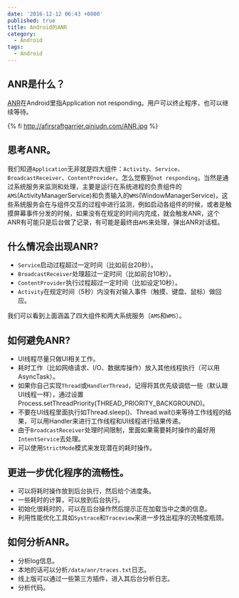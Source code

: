 ```yaml
---
date: '2016-12-12 06:43 +0800'
published: true
title: Android的ANR
category:
  - Android
tags:
  - Android
---
```

## ANR是什么？

[ANR](https://developer.android.google.cn/training/articles/perf-anr.html#anr)在Android里指Application not responding。用户可以终止程序，也可以继续等待。

{% fi http://afirsraftgarrier.qiniudn.com/ANR.jpg %}

## 思考ANR。

我们知道`Application`无非就是四大组件：`Activity`、`Service`、`BroadcastReceiver`、`ContentProvider`。怎么觉察到`not responding`，当然是通过系统服务来监测和处理，主要是运行在系统进程的负责组件的`AMS`(ActivityManagerService)和负责输入的`WMS`(WindowManagerService)，这些系统服务会在与组件交互的过程中进行监测，例如启动各组件的时候，或者是触摸屏幕事件分发的时候，如果没有在规定的时间内完成，就会触发ANR，这个ANR有可能只是后台做了记录，有可能是最终由`AMS`来处理，弹出ANR对话框。


## 什么情况会出现ANR?

* `Service`启动过程超过一定时间（比如前台20秒）。
* `BroadcastReceiver`处理超过一定时间（比如前台10秒）。
* `ContentProvider`执行过程超过一定时间（比如设定10秒）。
* `Activity`在规定时间（5秒）内没有对输入事件（触摸、键盘、鼠标）做回应。

我们可以看到上面涵盖了四大组件和两大系统服务（`AMS`和`WMS`）。

## 如何避免ANR?

* UI线程尽量只做UI相关工作。
* 耗时工作（比如网络请求、I/O、数据库操作）放入其他线程执行（可以用AsyncTask）。
* 如果你自己实现`Thread`或`HandlerThread`，记得将其优先级调低一些（默认跟UI线程一样），通过设置Process.setThreadPriority(THREAD_PRIORITY_BACKGROUND)。
* 不要在UI线程里面执行如Thread.sleep()、Thread.wait()来等待工作线程的结果，可以用Handler来进行工作线程和UI线程进行结果传递。
* 由于`BroadcastReceiver`处理时间限制，里面如果需要耗时操作的最好用` IntentService`去处理。
* 可以使用`StrictMode`模式来发现潜在的耗时操作。

## 更进一步优化程序的流畅性。

* 可以将耗时操作放到后台执行，然后给个进度条。
* 一些耗时的计算，可以放到后台执行。
* 初始化很耗时的，可以在后台操作然后提示正在加载当中之类的信息。
* 利用性能优化工具如`Systrace`和`Traceview`来进一步找出程序的流畅度瓶颈。

## 如何分析ANR。

* 分析log信息。
* 本地的话可以分析`/data/anr/traces.txt`日志。
* 线上版可以通过一些第三方插件，进入其后台分析日志。
* 分析代码。
